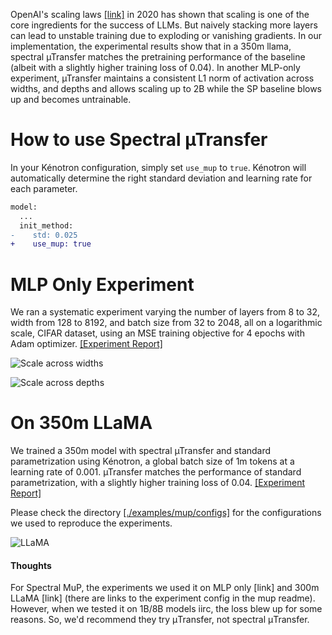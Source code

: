 OpenAI's scaling laws [[link]](https://arxiv.org/abs/2001.08361) in 2020 has shown that scaling is one of the core ingredients for the success of LLMs. But naively stacking more layers can lead to unstable training due to exploding or vanishing gradients. In our implementation, the experimental results show that in a 350m llama, spectral µTransfer matches the pretraining performance of the baseline (albeit with a slightly higher training loss of 0.04). In another MLP-only experiment, µTransfer maintains a consistent L1 norm of activation across widths, and depths and allows scaling up to 2B while the SP baseline blows up and becomes untrainable.


# How to use Spectral µTransfer
In your Kénotron configuration, simply set `use_mup` to `true`. Kénotron will automatically determine the right standard deviation and learning rate for each parameter.


```diff
model:
  ...
  init_method:
-    std: 0.025
+    use_mup: true
```

# MLP Only Experiment

We ran a systematic experiment varying the number of layers from 8 to 32, width from 128 to 8192, and batch size from 32 to 2048, all on a logarithmic scale, CIFAR dataset, using an MSE training objective for 4 epochs with Adam optimizer. [[Experiment Report]](https://wandb.ai/neuralink/exp14_mup_grid_search/reports/-Spectral-Transfer-MLP-s-Experiment-Results--Vmlldzo3NDQ0NTQw?accessToken=xe0mkunx3y8t0xzbzxu9caqcre57or5la58d9o209hinanlmzoaj7es24m4elvdj)


![Scale across widths](./assets/scale-across-width.png)



![Scale across depths](./assets/scale-across-depth.png)


# On 350m LLaMA

We trained a 350m model with spectral µTransfer and standard parametrization using Kénotron, a global batch size of 1m tokens at a learning rate of 0.001. µTransfer matches the performance of standard parametrization, with a slightly higher training loss of 0.04. [[Experiment Report]](https://api.wandb.ai/links/neuralink/i70nnpu9)

Please check the directory [[./examples/mup/configs]](/examples/mup/configs) for the configurations we used to reproduce the experiments.

![LLaMA](./assets/llama.png)


#### Thoughts

For Spectral MuP, the experiments we used it on MLP only [link] and 300m LLaMA [link] (there are links to the experiment config in the mup readme). However, when we tested it on 1B/8B models iirc, the loss blew up for some reasons. So, we'd recommend they try μTransfer, not spectral μTransfer.
